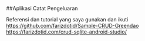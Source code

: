 ##Aplikasi Catat Pengeluaran

Referensi dan tutorial yang saya gunakan dan ikuti
https://github.com/farizdotid/Sample-CRUD-Greendao
https://farizdotid.com/crud-sqlite-android-studio/

